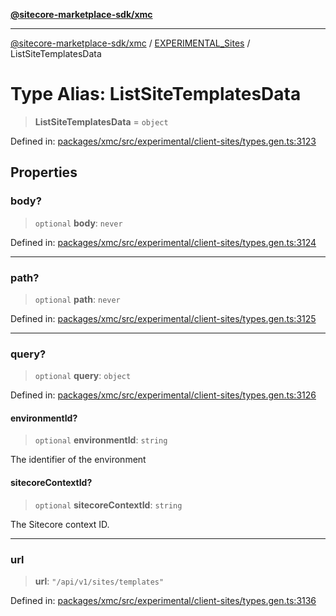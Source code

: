 [**@sitecore-marketplace-sdk/xmc**](../../../../README.md)

***

[@sitecore-marketplace-sdk/xmc](../../../../README.md) / [EXPERIMENTAL\_Sites](../README.md) / ListSiteTemplatesData

# Type Alias: ListSiteTemplatesData

> **ListSiteTemplatesData** = `object`

Defined in: [packages/xmc/src/experimental/client-sites/types.gen.ts:3123](https://github.com/Sitecore/marketplace-sdk/blob/main/packages/xmc/src/experimental/client-sites/types.gen.ts#L3123)

## Properties

### body?

> `optional` **body**: `never`

Defined in: [packages/xmc/src/experimental/client-sites/types.gen.ts:3124](https://github.com/Sitecore/marketplace-sdk/blob/main/packages/xmc/src/experimental/client-sites/types.gen.ts#L3124)

***

### path?

> `optional` **path**: `never`

Defined in: [packages/xmc/src/experimental/client-sites/types.gen.ts:3125](https://github.com/Sitecore/marketplace-sdk/blob/main/packages/xmc/src/experimental/client-sites/types.gen.ts#L3125)

***

### query?

> `optional` **query**: `object`

Defined in: [packages/xmc/src/experimental/client-sites/types.gen.ts:3126](https://github.com/Sitecore/marketplace-sdk/blob/main/packages/xmc/src/experimental/client-sites/types.gen.ts#L3126)

#### environmentId?

> `optional` **environmentId**: `string`

The identifier of the environment

#### sitecoreContextId?

> `optional` **sitecoreContextId**: `string`

The Sitecore context ID.

***

### url

> **url**: `"/api/v1/sites/templates"`

Defined in: [packages/xmc/src/experimental/client-sites/types.gen.ts:3136](https://github.com/Sitecore/marketplace-sdk/blob/main/packages/xmc/src/experimental/client-sites/types.gen.ts#L3136)
